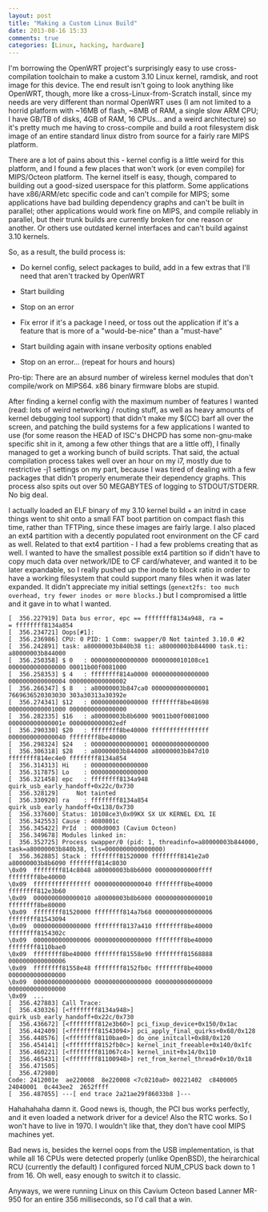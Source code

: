 ```yaml
---
layout: post
title: "Making a Custom Linux Build"
date: 2013-08-16 15:33
comments: true
categories: [Linux, hacking, hardware]
---
```


I'm borrowing the OpenWRT project's surprisingly easy to use cross-compilation toolchain to make a custom 3.10 Linux kernel, ramdisk, and root image for this device. The end result isn't going to look anything like OpenWRT, though, more like a cross-Linux-from-Scratch install, since my needs are very different than normal OpenWRT uses (I am not limited to a horrid platform with ~16MB of flash, ~8MB of RAM, a single slow ARM CPU; I have GB/TB of disks, 4GB of RAM, 16 CPUs... and a weird architecture) so it's pretty much me having to cross-compile and build a root filesystem disk image of an entire standard linux distro from source for a fairly rare MIPS platform.

There are a lot of pains about this - kernel config is a little weird for this platform, and I found a few places that won't work (or even compile) for MIPS/Octeon platform. The kernel itself is easy, though, compared to building out a good-sized userspace for this platform. Some applications have x86/ARM/etc specific code and can't compile for MIPS; some applications have bad building dependency graphs and can't be built in parallel; other applications would work fine on MIPS, and compile reliably in parallel, but their trunk builds are currently broken for one reason or another. Or others use outdated kernel interfaces and can't build against 3.10 kernels.

So, as a result, the build process is:

* Do kernel config, select packages to build, add in a few extras that I'll need that aren't tracked by OpenWRT

* Start building

* Stop on an error

* Fix error if it's a package I need, or toss out the application if it's a feature that is more of a "would-be-nice" than a "must-have"

* Start building again with insane verbosity options enabled

* Stop on an error... (repeat for hours and hours)


Pro-tip: There are an absurd number of wireless kernel modules that don't compile/work on MIPS64. x86 binary firmware blobs are stupid.

After finding a kernel config with the maximum number of features I wanted (read: lots of weird networking / routing stuff, as well as heavy amounts of kernel debugging tool support) that didn't make my $(CC) barf all over the screen, and patching the build systems for a few applications I wanted to use (for some reason the HEAD of ISC's DHCPD has some non-gnu-make specific shit in it, among a few other things that are a little off), I finally managed to get a working bunch of build scripts. That said, the actual compilation process takes well over an hour on my i7, mostly due to restrictive -j1 settings on my part, because I was tired of dealing with a few packages that didn't properly enumerate their dependency graphs. This process also spits out over 50 MEGABYTES of logging to STDOUT/STDERR. No big deal.

I actually loaded an ELF binary of my 3.10 kernel build + an initrd in case things went to shit onto a small FAT boot partition on compact flash this time, rather than TFTPing, since these images are fairly large. I also placed an ext4 partition with a decently populated root environment on the CF card as well. Related to that ext4 partition - I had a few problems creating that as well. I wanted to have the smallest possible ext4 partition so if didn't have to copy much data over network/IDE to CF card/whatever, and wanted it to be later expandable, so I really pushed up the inode to block ratio in order to have a working filesystem that could support many files when it was later expanded. It didn't appreciate my initial settings (`genext2fs: too much overhead, try fewer inodes or more blocks.`) but I compromised a little and it gave in to what I wanted.


``` text Kernel Log Snippet
[  356.227919] Data bus error, epc == ffffffff8134a948, ra =
= ffffffff8134a854
[  356.234721] Oops[#1]:
[  356.236986] CPU: 0 PID: 1 Comm: swapper/0 Not tainted 3.10.0 #2
[  356.242891] task: a80000003b840b38 ti: a80000003b844000 task.ti: a80000003b844000
[  356.250358] $ 0   : 0000000000000000 0000000010108ce1 0000000000000000 00011b00f0081000
[  356.258353] $ 4   : ffffffff814a0000 0000000000000000 0000000000000004 0000000000000002
[  356.266347] $ 8   : a80000003b847ca0 0000000000000001 7669636520303030 303a30313a30392e
[  356.274341] $12   : 0000000000000000 ffffffff8be48698 0000000000001000 0000000000000000
[  356.282335] $16   : a80000003b8b6000 90011b00f0081000 000000000000001e 0000000000002edf
[  356.290330] $20   : ffffffff8be40000 ffffffffffffffff 0000000000000040 ffffffff8be40000
[  356.298324] $24   : 0000000000000001 0000000000000000                                  
[  356.306318] $28   : a80000003b844000 a80000003b847d10 ffffffff814ec4e0 ffffffff8134a854
[  356.314313] Hi    : 0000000000000000
[  356.317875] Lo    : 0000000000000000
[  356.321458] epc   : ffffffff8134a948 quirk_usb_early_handoff+0x22c/0x730
[  356.328129]     Not tainted
[  356.330920] ra    : ffffffff8134a854 quirk_usb_early_handoff+0x138/0x730
[  356.337600] Status: 10108ce3\0x09KX SX UX KERNEL EXL IE 
[  356.342553] Cause : 4080801c
[  356.345422] PrId  : 000d0003 (Cavium Octeon)
[  356.349678] Modules linked in:
[  356.352725] Process swapper/0 (pid: 1, threadinfo=a80000003b844000, task=a80000003b840b38, tls=0000000000000000)
[  356.362885] Stack : ffffffff81520000 ffffffff8141e2a0 a80000003b8b6090 ffffffff814c8030
\0x09  ffffffff814c8048 a80000003b8b6000 000000000000ffff ffffffff8be40000
\0x09  ffffffffffffffff 0000000000000040 ffffffff8be40000 ffffffff812e3b60
\0x09  0000000000000010 a80000003b8b6000 0000000000000010 ffffffff8be80000
\0x09  ffffffff81520000 ffffffff814a7b68 0000000000000006 ffffffff81543094
\0x09  0000000000000000 ffffffff8137a410 ffffffff8be40000 ffffffff8154302c
\0x09  0000000000000006 0000000000000000 ffffffff8be40000 ffffffff8110bae0
\0x09  ffffffff8be40000 ffffffff81558e90 ffffffff81568888 0000000000000006
\0x09  ffffffff81558e48 ffffffff8152fb0c ffffffff8be40000 0000000000000000
\0x09  0000000000000000 0000000000000000 0000000000000000 0000000000000000
\0x09  ...
[  356.427883] Call Trace:
[  356.430326] [<ffffffff8134a948>] quirk_usb_early_handoff+0x22c/0x730
[  356.436672] [<ffffffff812e3b60>] pci_fixup_device+0x150/0x1ac
[  356.442409] [<ffffffff81543094>] pci_apply_final_quirks+0x68/0x128
[  356.448576] [<ffffffff8110bae0>] do_one_initcall+0x88/0x120
[  356.454141] [<ffffffff8152fb0c>] kernel_init_freeable+0x140/0x1fc
[  356.460221] [<ffffffff811067c4>] kernel_init+0x14/0x110
[  356.465431] [<ffffffff81100948>] ret_from_kernel_thread+0x10/0x18
[  356.471505] 
[  356.472980] 
Code: 2412001e  ae220008  8e220008 <7c0210a0> 00221402  c8400005  24040001  0c443ee2  2652ffff 
[  356.487055] ---[ end trace 2a21ae29f86033b8 ]---
```

Hahahahaha damn it.
Good news is, though, the PCI bus works perfectly, and it even loaded a network driver for a device! Also the RTC works. So I won't have to live in 1970. I wouldn't like that, they don't have cool MIPS machines yet.

Bad news is, besides the kernel oops from the USB implementation, is that while all 16 CPUs were detected properly (unlike OpenBSD), the heirarchical RCU (currently the default) I configured forced NUM_CPUS back down to 1 from 16. Oh well, easy enough to switch it to classic.

Anyways, we were running Linux on this Cavium Octeon based Lanner MR-950 for an entire 356 milliseconds, so I'd call that a win.
